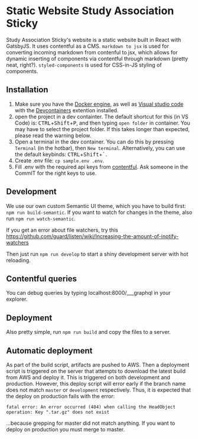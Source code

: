 # Static Website Study Association Sticky

Study Association Sticky's website is a static website built in React with GatsbyJS. It uses contentful as a CMS. `markdown to jsx` is used for converting incoming markdown from contenful to jsx, which allows for dynamic inserting of components via contentful through markdown (pretty neat, right?). `styled-components` is used for CSS-in-JS styling of components.

## Installation

1. Make sure you have the [Docker engine](https://docs.docker.com/engine/), as well as [Visual studio code](https://code.visualstudio.com/) with the [Devcontainers](https://marketplace.visualstudio.com/items?itemName=ms-vscode-remote.remote-containers) extention installed.
2. open the project in a dev containter. The default shortcut for this (in VS Code) is: <kbd>CTRL</kbd>+<kbd>Shift</kbd>+<kbd>P</kbd>, and then typing `open folder` in container. You may have to select the project folder. If this takes longer than expected, please read the warning below.
3. Open a terminal in the dev container. You can do this by pressing `Terminal` (in the hotbar), then `New terminal`. Alternatively, you can use the default keybinds: <kbd>CTRL</kbd>+<kbd>Shift</kbd>+<kbd>`</kbd>.
4. Create .env file: `cp sample.env .env`.
5. Fill .env with the required api keys from [contentful](https://app.contentful.com/).
   Ask someone in the CommIT for the right keys to use.

## Development

We use our own custom Semantic UI theme, which you have to build first: `npm run build-semantic`.
If you want to watch for changes in the theme, also run `npm run watch-semantic`.

If you get an error about file watchers, try this <https://github.com/guard/listen/wiki/Increasing-the-amount-of-inotify-watchers>

Then just run `npm run develop` to start a shiny development server with hot reloading.

## Contentful queries

You can debug queries by typing localhost:8000/___graphql in your explorer.

## Deployment

Also pretty simple, run `npm run build` and copy the files to a server.

## Automatic deployment

As part of the build script, artifacts are pushed to AWS. Then a deployment script is triggered on the server that attempts to download the
latest build from AWS and deploy it. This is triggered on both development and production. However, this deploy script will error early if the
branch name does not match `master` or `development` respectively. Thus, it is expected that the deploy on production fails with the error:

```
fatal error: An error occurred (404) when calling the HeadObject operation: Key ".tar.gz" does not exist
```

...because grepping for master did not match anything. If you want to deploy on production you must merge to master.
